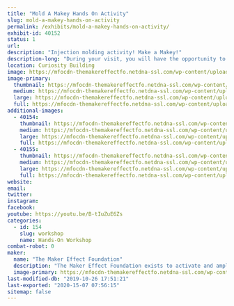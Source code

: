 ```yaml
---
title: "Mold A Makey Hands On Activity"
slug: mold-a-makey-hands-on-activity
permalink: /exhibits/mold-a-makey-hands-on-activity/
exhibit-id: 40152
status: 1
url: 
description: "Injection molding activity! Make a Makey!"
description-long: "During your visit, you will have the opportunity to make a plastic molded Makey Robot.  This workshop will show you the steps required to make a Makey using a plastic molding process.  This opportunity will have a small cost associated to cover the cost of the material along with helping to support  Gra-V Robotics.  We are a high school robotics team that functions in Orange County and the money raised will help cover the cost of registration, travel, and parts/materials."
location: Curiosity Building
image: https://mfocdn-themakereffectfo.netdna-ssl.com/wp-content/uploads/2019/10/makey1.jpg
image-primary:
  thumbnail: https://mfocdn-themakereffectfo.netdna-ssl.com/wp-content/uploads/2019/10/makey1-150x150.jpg
  medium: https://mfocdn-themakereffectfo.netdna-ssl.com/wp-content/uploads/2019/10/makey1-300x225.jpg
  large: https://mfocdn-themakereffectfo.netdna-ssl.com/wp-content/uploads/2019/10/makey1.jpg
  full: https://mfocdn-themakereffectfo.netdna-ssl.com/wp-content/uploads/2019/10/makey1.jpg
additional-images:
  - 40154:
    thumbnail: https://mfocdn-themakereffectfo.netdna-ssl.com/wp-content/uploads/2019/10/makey2-150x150.jpg
    medium: https://mfocdn-themakereffectfo.netdna-ssl.com/wp-content/uploads/2019/10/makey2-300x225.jpg
    large: https://mfocdn-themakereffectfo.netdna-ssl.com/wp-content/uploads/2019/10/makey2.jpg
    full: https://mfocdn-themakereffectfo.netdna-ssl.com/wp-content/uploads/2019/10/makey2.jpg
  - 40155:
    thumbnail: https://mfocdn-themakereffectfo.netdna-ssl.com/wp-content/uploads/2019/10/makey3-150x150.jpg
    medium: https://mfocdn-themakereffectfo.netdna-ssl.com/wp-content/uploads/2019/10/makey3-300x165.jpg
    large: https://mfocdn-themakereffectfo.netdna-ssl.com/wp-content/uploads/2019/10/makey3.jpg
    full: https://mfocdn-themakereffectfo.netdna-ssl.com/wp-content/uploads/2019/10/makey3.jpg
website: 
email: 
twitter: 
instagram: 
facebook: 
youtube: https://youtu.be/B-tIuZuE6Zs
categories:
  - id: 154
    slug: workshop
    name: Hands-On Workshop
combat-robot: 0
maker:
  name: "The Maker Effect Foundation"
  description: "The Maker Effect Foundation exists to activate and amplify the efforts of makers as they learn, build and work together in their communities. Our efforts include research, publication, community organization, event production, and startup advisement. The foundation’s community organization and startup efforts are focused on Central Florida, however our research and publication efforts are not limited in scope. The Maker Effect Foundation is a 501(c)(3) public charity. "
  image-primary: https://mfocdn-themakereffectfo.netdna-ssl.com/wp-content/uploads/2015/09/candy_making_buttons_at_makerfx-300x300.jpg
last-modified-db: "2019-10-26 17:51:21"
last-exported: "2020-15-07 07:56:15"
sitemap: false
---
```

